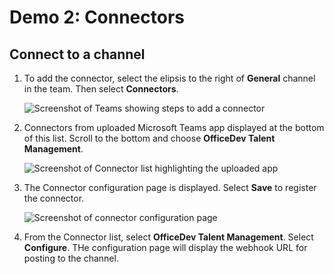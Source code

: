 # Demo 2: Connectors

## Connect to a channel

1. To add the connector, select the elipsis to the right of **General** channel in the team. Then select **Connectors**.

    ![Screenshot of Teams showing steps to add a connector](Images/Exercise2-03.png)

1. Connectors from uploaded Microsoft Teams app displayed at the bottom of this list. Scroll to the bottom and choose
**OfficeDev Talent Management**.

    ![Screenshot of Connector list highlighting the uploaded app](Images/Exercise2-04.png)

1. The Connector configuration page is displayed. Select **Save** to register the connector.

    ![Screenshot of connector configuration page](Images/Exercise2-05.png)
1. From the Connector list, select **OfficeDev Talent Management**. Select **Configure**. THe configuration page will display the webhook URL for posting to the channel.